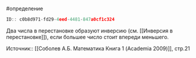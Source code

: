 #определение

```javascript
ID:: c0b8d971-fd29-4eed-4481-847a0cf1c324
```

Два числа в перестановке образуют инверсию (см. [[Инверсия в перестановке]]), если большее число стоит впереди меньшего.

Источник:: [[Соболев А.Б. Математика Книга 1 (Academia 2009)]], стр.21